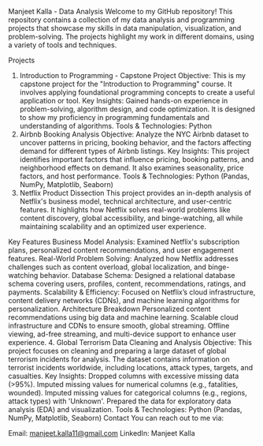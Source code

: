 Manjeet Kalla - Data Analysis
Welcome to my GitHub repository! This repository contains a collection of my data analysis and programming projects that showcase my skills in data manipulation, visualization, and problem-solving. The projects highlight my work in different domains, using a variety of tools and techniques.

Projects
1. Introduction to Programming - Capstone Project
Objective: This is my capstone project for the "Introduction to Programming" course. It involves applying foundational programming concepts to create a useful application or tool.
Key Insights: Gained hands-on experience in problem-solving, algorithm design, and code optimization. It is designed to show my proficiency in programming fundamentals and understanding of algorithms.
Tools & Technologies:
Python
2. Airbnb Booking Analysis
Objective: Analyze the NYC Airbnb dataset to uncover patterns in pricing, booking behavior, and the factors affecting demand for different types of Airbnb listings.
Key Insights: This project identifies important factors that influence pricing, booking patterns, and neighborhood effects on demand. It also examines seasonality, price factors, and host performance.
Tools & Technologies:
Python (Pandas, NumPy, Matplotlib, Seaborn)
3. Netflix Product Dissection
This project provides an in-depth analysis of Netflix's business model, technical architecture, and user-centric features. It highlights how Netflix solves real-world problems like content discovery, global accessibility, and binge-watching, all while maintaining scalability and an optimized user experience.

Key Features
Business Model Analysis: Examined Netflix's subscription plans, personalized content recommendations, and user engagement features.
Real-World Problem Solving: Analyzed how Netflix addresses challenges such as content overload, global localization, and binge-watching behavior.
Database Schema: Designed a relational database schema covering users, profiles, content, recommendations, ratings, and payments.
Scalability & Efficiency: Focused on Netflix’s cloud infrastructure, content delivery networks (CDNs), and machine learning algorithms for personalization.
Architecture Breakdown
Personalized content recommendations using big data and machine learning.
Scalable cloud infrastructure and CDNs to ensure smooth, global streaming.
Offline viewing, ad-free streaming, and multi-device support to enhance user experience.
4. Global Terrorism Data Cleaning and Analysis
Objective: This project focuses on cleaning and preparing a large dataset of global terrorism incidents for analysis. The dataset contains information on terrorist incidents worldwide, including locations, attack types, targets, and casualties.
Key Insights:
Dropped columns with excessive missing data (>95%).
Imputed missing values for numerical columns (e.g., fatalities, wounded).
Imputed missing values for categorical columns (e.g., regions, attack types) with 'Unknown'.
Prepared the data for exploratory data analysis (EDA) and visualization.
Tools & Technologies:
Python (Pandas, NumPy, Matplotlib, Seaborn)
Contact
You can reach out to me via:

Email: manjeet.kalla11@gmail.com
LinkedIn: Manjeet Kalla
